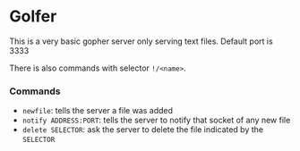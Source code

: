 # Golfer
This is a very basic gopher server only serving text files. Default port is 3333


There is also commands with selector `!/<name>`.


### Commands ###
- `newfile`: tells the server a file was added
- `notify ADDRESS:PORT`: tells the server to notify that socket of any new file
- `delete SELECTOR`: ask the server to delete the file indicated by the `SELECTOR`

